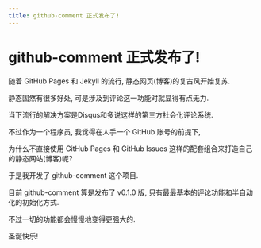 ```yaml
---
title: github-comment 正式发布了!
---
```


# github-comment 正式发布了!

随着 GitHub Pages 和 Jekyll 的流行, 静态网页(博客)的复古风开始复苏.

静态固然有很多好处, 可是涉及到评论这一功能时就显得有点无力.

当下流行的解决方案是Disqus和多说这样的第三方社会化评论系统.

不过作为一个程序员, 我觉得在人手一个 GitHub 账号的前提下,

为什么不直接使用 GitHub Pages 和 GitHub Issues 这样的配套组合来打造自己的静态网站(博客)呢?

于是我开发了 github-comment 这个项目.

目前 github-comment 算是发布了 v0.1.0 版, 只有最最基本的评论功能和半自动化的初始化方式.

不过一切的功能都会慢慢地变得更强大的.

圣诞快乐!


<div id="github-comments"></div>
<script src="http://github-comment.herokuapp.com/javascripts/github-comment.js"
  id="github-comment" data-username="teddy-ma"
  data-repo="github-comment" data-page-id="1">
</script>
